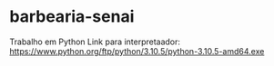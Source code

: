 # barbearia-senai
Trabalho em Python
Link para interpretaador: https://www.python.org/ftp/python/3.10.5/python-3.10.5-amd64.exe
